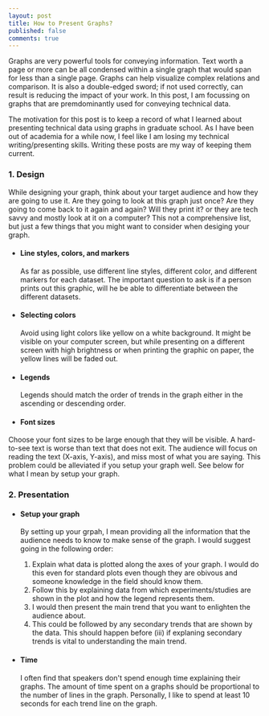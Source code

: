 ```yaml
---
layout: post
title: How to Present Graphs?
published: false
comments: true
---
```

Graphs are very powerful tools for conveying information. Text worth a page or more can be all condensed within a single graph that would span for less than a single page. Graphs can help visualize complex relations and comparison. It is also a double-edged sword; if not used correctly, can result is reducing the impact of your work. In this post, I am focussing on graphs that are premdominantly used for conveying technical data. 

The motivation for this post is to keep a record of what I learned about presenting technical data using graphs in graduate school. As I have been out of academia for a while now, I feel like I am losing my technical writing/presenting skills. Writing these posts are my way of keeping them current. 

### 1. Design
While designing your graph, think about your target audience and how they are going to use it. Are they going to look at this graph just once? Are they going to come back to it again and again? Will they print it? or they are tech savvy and mostly look at it on a computer? This not a comprehensive list, but just a few things that you might want to consider when desiging your graph. 

- #### Line styles, colors, and markers
    As far as possible, use different line styles, different color, and different markers for each dataset. The important question to ask is if a person prints out this graphic, will he be able to differentiate between the different datasets.  

- #### Selecting colors
    Avoid using light colors like yellow on a white background. It might be visible on your computer screen, but while presenting on a different screen with high brightness or when printing the graphic on paper, the yellow lines will be faded out.

- #### Legends
    Legends should match the order of trends in the graph either in the ascending or descending order. 

- #### Font sizes
Choose your font sizes to be large enough that they will be visible. A hard-to-see text is worse than text that does not exit. The audience will focus on reading the text (X-axis, Y-axis), and miss most of what you are saying. This problem could be alleviated if you setup your graph well. See below for what I mean by setup your graph. 


### 2. Presentation
- #### Setup your graph
    By setting up your grpah, I mean providing all the information that the audience needs to know to make sense of the graph. I would suggest going in the following order: 
    1. Explain what data is plotted along the axes of your graph. I would do this even for standard plots even though they are obivous and someone knowledge in the field should know them. 
    2. Follow this by explaining data from which experiments/studies are shown in the plot and how the legend represents them. 
    3. I would then present the main trend that you want to enlighten the audience about. 
    4. This could be followed by any secondary trends that are shown by the data. This should happen before (iii) if explaning secondary trends is vital to understanding the main trend. 

- #### Time 
    I often find that speakers don't spend enough time explaining their graphs. The amount of time spent on a graphs should be proportional to the number of lines in the graph. Personally, I like to spend at least 10 seconds for each trend line on the graph. 

